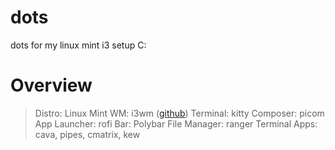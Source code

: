 # dots
dots for my linux mint i3 setup C:

# Overview
> Distro: Linux Mint
> WM: i3wm ([github](https://github.com/i3/i3))
> Terminal: kitty
> Composer: picom
> App Launcher: rofi
> Bar: Polybar
> File Manager: ranger
> Terminal Apps: cava, pipes, cmatrix, kew
